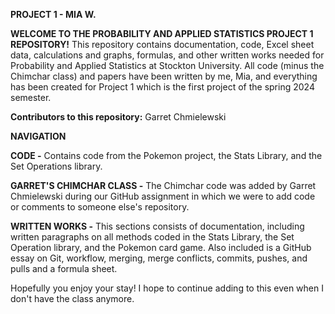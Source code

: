 **PROJECT 1 - MIA W.**

**WELCOME TO THE PROBABILITY AND APPLIED STATISTICS PROJECT 1 REPOSITORY!**
This repository contains documentation, code, Excel sheet data, calculations and graphs, formulas, and other written works needed for Probability and Applied Statistics
at Stockton University. All code (minus the Chimchar class) and papers have been written by me, Mia, and everything has been created for Project 1 which is the first
project of the spring 2024 semester.

**Contributors to this repository:**
Garret Chmielewski

**NAVIGATION**

**CODE -**
Contains code from the Pokemon project, the Stats Library, and the Set Operations library.

**GARRET'S CHIMCHAR CLASS -**
The Chimchar code was added by Garret Chmielewski during our GitHub assignment in which we were to add code or comments to someone else's repository.

**WRITTEN WORKS -**
This sections consists of documentation, including written paragraphs on all methods coded in the Stats Library, the Set Operation library, and the Pokemon card game.
Also included is a GitHub essay on Git, workflow, merging, merge conflicts, commits, pushes, and pulls and a formula sheet.

Hopefully you enjoy your stay! I hope to continue adding to this even when I don't have the class anymore.
